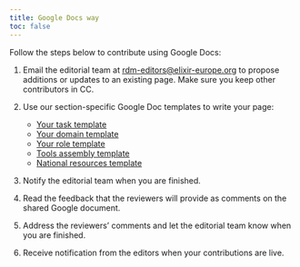 ```yaml
---
title: Google Docs way
toc: false
---
```


Follow the steps below to contribute using Google Docs:
1. Email the editorial team at [rdm-editors@elixir-europe.org](mailto:rdm-editors@elixir-europe.org)  to propose additions or updates to an existing page. Make sure you keep other contributors in CC.
2. Use our section-specific Google Doc templates to write your page:
    *  [Your task template](https://docs.google.com/document/d/11MsyGl7WJXI4dahMjbI3addEXQlpDzM19Yk_6e-gsVI)
    *  [Your domain template](https://docs.google.com/document/d/1fh8-Gq50AkXS1nhHr-gVFog-eI61dFI49nKROZlRYEQ)
    *  [Your role template](https://docs.google.com/document/d/1J8SmHw-TtVQ6P38SzucRB37upYwscUOwbTx_qllOPaI)
    *  [Tools assembly template](https://docs.google.com/document/d/1BZsc647JAmJwUkVjds5cu52_-70_TTfDMypPHqDiFrM)
    *  [National resources template](https://docs.google.com/document/d/1icB57BHMbZbxwFV9keq9ZYm5QbrDjJDeufrTdoYmHzk)

3. Notify the editorial team when you are finished.
4. Read the feedback that the reviewers will provide as comments on the shared Google document.
5. Address the reviewers’ comments and let the editorial team know when you are finished.
6. Receive notification from the editors when your contributions are live.


